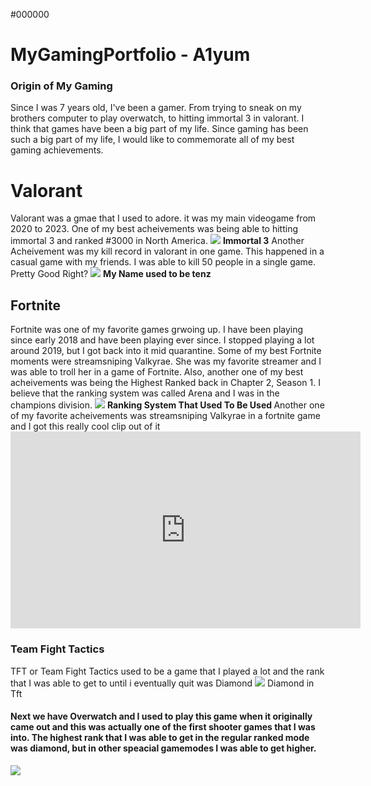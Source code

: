 <!DOCTYPE HTML> 
<backgorund> #000000 </background> 
# MyGamingPortfolio - A1yum
 ### Origin of My Gaming 
<body> Since I was 7 years old, I've been a gamer. From trying to sneak on my brothers computer to play overwatch, to hitting immortal 3 in valorant. I think that games have been a big part of my life. Since gaming has been such a big part of my life, I would like to commemorate all of my best gaming achievements. </body>

<h1> Valorant </h1>
<body> Valorant was a gmae that I used to adore. it was my main videogame from 2020 to 2023. One of my best acheivements was being able to hitting immortal 3 and ranked #3000 in North America. </body>
<img src="https://github.com/A1yum/MyGamingPortfolio/blob/main/imm%203.jpg?raw=true">
<body> <b> Immortal 3</b> </body>

<body> Another Acheivement was my kill record in valorant in one game. This happened in a casual game with my friends. I was able to kill 50 people in a single game. Pretty Good Right? </body>
<img src="https://github.com/A1yum/MyGamingPortfolio/blob/main/val%20kills.JPEG?raw=true">
<b> My Name used to be tenz </b>

<h2> Fortnite</h2>
<body> Fortnite was one of my favorite games grwoing up. I have been playing since early 2018 and have been playing ever since. I stopped playing a lot around 2019, but I got back into it mid quarantine. Some of my best Fortnite moments were streamsniping Valkyrae. She was my favorite streamer and I was able to troll her in a game of Fortnite. Also, another one of my best acheivements was being the Highest Ranked back in Chapter 2, Season 1. I believe that the ranking system was called Arena and I was in the champions division.</body>

<img src="https://github.com/A1yum/MyGamingPortfolio/blob/main/champs.JPEG?raw=true">
<b> Ranking System That Used To Be Used </b>

<body> Another one of my favorite acheivements was streamsniping Valkyrae in a fortnite game and I got this really cool clip out of it </body>
<iframe width="560" height="315" src="https://www.youtube.com/embed/jaJo4Xj-uSM?si=TifQt_XagxN5dVqE&amp;start=3213" title="YouTube video player" frameborder="0" allow="accelerometer; autoplay; clipboard-write; encrypted-media; gyroscope; picture-in-picture; web-share" allowfullscreen></iframe>

<h3> Team Fight Tactics</h3>
<body> TFT or Team Fight Tactics used to be a game that I played a lot and the rank that I was able to get to until i eventually quit was Diamond </body>
<img src="https://github.com/A1yum/MyGamingPortfolio/blob/main/diamond%20tft.jpg?raw=true">
Diamond in Tft

<h4> Next we have Overwatch and I used to play this game when it originally came out and this was actually one of the first shooter games that I was into. The highest rank that I was able to get in the regular ranked mode was diamond, but in other speacial gamemodes I was able to get higher.</h4>

<img src="https://github.com/A1yum/MyGamingPortfolio/blob/main/over.JPEG?raw=true">
